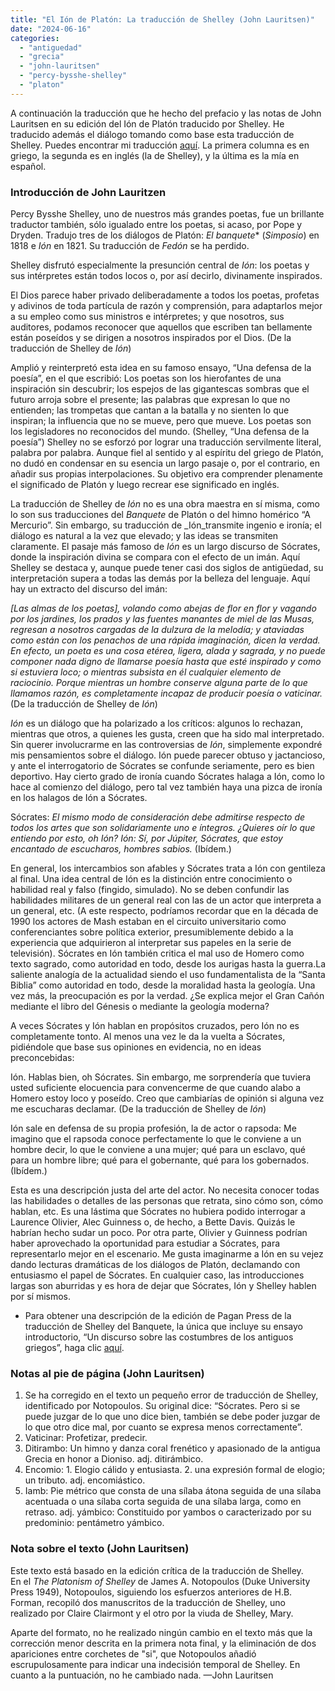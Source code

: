 ```yaml
---
title: "El Ión de Platón: La traducción de Shelley (John Lauritsen)"
date: "2024-06-16"
categories: 
  - "antiguedad"
  - "grecia"
  - "john-lauritsen"
  - "percy-bysshe-shelley"
  - "platon"
---
```


A continuación la traducción que he hecho del prefacio y las notas de John Lauritsen en su edición del Ión de Platón traducido por Shelley. He traducido además el diálogo tomando como base esta traducción de Shelley. Puedes encontrar mi traducción [aquí](https://docs.google.com/spreadsheets/d/e/2PACX-1vTqpCd0tBmvNoIRtVYB9va2Tb3v-884feECkHbTK64yG6ssh1mvH_WMok_cITCBiEV9b4Q44W5uLFA5/pubhtml?gid=0&single=true). La primera columna es en griego, la segunda es en inglés (la de Shelley), y la última es la mía en español.

### Introducción de John Lauritzen

Percy Bysshe Shelley, uno de nuestros más grandes poetas, fue un brillante traductor también, sólo igualado entre los poetas, si acaso, por Pope y Dryden. Tradujo tres de los diálogos de Platón: _El banquete_* (_Simposio_) en 1818 e _Ión_ en 1821. Su traducción de _Fedón_ se ha perdido.

Shelley disfrutó especialmente la presunción central de _Ión_: los poetas y sus intérpretes están todos locos o, por así decirlo, divinamente inspirados.

El Dios parece haber privado deliberadamente a todos los poetas, profetas y adivinos de toda partícula de razón y comprensión, para adaptarlos mejor a su empleo como sus ministros e intérpretes; y que nosotros, sus auditores, podamos reconocer que aquellos que escriben tan bellamente están poseídos y se dirigen a nosotros inspirados por el Dios. (De la traducción de Shelley de _Ión_)

Amplió y reinterpretó esta idea en su famoso ensayo, “Una defensa de la poesía”, en el que escribió:
Los poetas son los hierofantes de una inspiración sin descubrir; los espejos de las gigantescas sombras que el futuro arroja sobre el presente; las palabras que expresan lo que no entienden; las trompetas que cantan a la batalla y no sienten lo que inspiran; la influencia que no se mueve, pero que mueve. Los poetas son los legisladores no reconocidos del mundo. (Shelley, “Una defensa de la poesía”)
Shelley no se esforzó por lograr una traducción servilmente literal, palabra por palabra. Aunque fiel al sentido y al espíritu del griego de Platón, no dudó en condensar en su esencia un largo pasaje o, por el contrario, en añadir sus propias interpolaciones. Su objetivo era comprender plenamente el significado de Platón y luego recrear ese significado en inglés.

La traducción de Shelley de _Ión_ no es una obra maestra en sí misma, como lo son sus traducciones del _Banquete_ de Platón o del himno homérico “A Mercurio”. Sin embargo, su traducción de _Ión_transmite ingenio e ironía; el diálogo es natural a la vez que elevado; y las ideas se transmiten claramente.
El pasaje más famoso de _Ión_ es un largo discurso de Sócrates, donde la inspiración divina se compara con el efecto de un imán. Aquí Shelley se destaca y, aunque puede tener casi dos siglos de antigüedad, su interpretación supera a todas las demás por la belleza del lenguaje. Aquí hay un extracto del discurso del imán:

_[Las almas de los poetas], volando como abejas de flor en flor y vagando por los jardines, los prados y las fuentes manantes de miel de las Musas, regresan a nosotros cargadas de la dulzura de la melodía; y ataviadas como están con los penachos de una rápida imaginación, dicen la verdad. En efecto, un poeta es una cosa etérea, ligera, alada y sagrada, y no puede componer nada digno de llamarse poesía hasta que esté inspirado y como si estuviera loco; o mientras subsista en él cualquier elemento de raciocinio. Porque mientras un hombre conserve alguna parte de lo que llamamos razón, es completamente incapaz de producir poesía o vaticinar._ (De la traducción de Shelley de _Ión_)

_Ión_ es un diálogo que ha polarizado a los críticos: algunos lo rechazan, mientras que otros, a quienes les gusta, creen que ha sido mal interpretado. Sin querer involucrarme en las controversias de _Ión_, simplemente expondré mis pensamientos sobre el diálogo.
Ión puede parecer obtuso y jactancioso, y ante el interrogatorio de Sócrates se confunde seriamente, pero es bien deportivo. Hay cierto grado de ironía cuando Sócrates halaga a Ión, como lo hace al comienzo del diálogo, pero tal vez también haya una pizca de ironía en los halagos de Ión a Sócrates.

Sócrates: _El mismo modo de consideración debe admitirse respecto de todos los artes que son solidariamente uno e íntegros. ¿Quieres oír lo que entiendo por esto, oh Ión?
Ión: Sí, por Júpiter, Sócrates, que estoy encantado de escucharos, hombres sabios._ (Ibídem.)

En general, los intercambios son afables y Sócrates trata a Ión con gentileza al final.
Una idea central de Ión es la distinción entre conocimiento o habilidad real y falso (fingido, simulado). No se deben confundir las habilidades militares de un general real con las de un actor que interpreta a un general, etc. (A este respecto, podríamos recordar que en la década de 1990 los actores de Mash estaban en el circuito universitario como conferenciantes sobre política exterior, presumiblemente debido a la experiencia que adquirieron al interpretar sus papeles en la serie de televisión).
Sócrates en Ión también critica el mal uso de Homero como texto sagrado, como autoridad en todo, desde los aurigas hasta la guerra.La saliente analogía de la actualidad siendo el uso fundamentalista de la “Santa Biblia” como autoridad en todo, desde la moralidad hasta la geología. Una vez más, la preocupación es por la verdad. ¿Se explica mejor el Gran Cañón mediante el libro del Génesis o mediante la geología moderna?

A veces Sócrates y Ión hablan en propósitos cruzados, pero Ión no es completamente tonto. Al menos una vez le da la vuelta a Sócrates, pidiéndole que base sus opiniones en evidencia, no en ideas preconcebidas:

Ión. Hablas bien, oh Sócrates. Sin embargo, me sorprendería que tuviera usted suficiente elocuencia para convencerme de que cuando alabo a Homero estoy loco y poseído. Creo que cambiarías de opinión si alguna vez me escucharas declamar. (De la traducción de Shelley de _Ión_)

Ión sale en defensa de su propia profesión, la de actor o rapsoda:
Me imagino que el rapsoda conoce perfectamente lo que le conviene a un hombre decir, lo que le conviene a una mujer; qué para un esclavo, qué para un hombre libre; qué para el gobernante, qué para los gobernados. (Ibídem.)

Esta es una descripción justa del arte del actor. No necesita conocer todas las habilidades o detalles de las personas que retrata, sino cómo son, cómo hablan, etc. Es una lástima que Sócrates no hubiera podido interrogar a Laurence Olivier, Alec Guinness o, de hecho, a Bette Davis. Quizás le habrían hecho sudar un poco. Por otra parte, Olivier y Guinness podrían haber aprovechado la oportunidad para estudiar a Sócrates, para representarlo mejor en el escenario. Me gusta imaginarme a Ión en su vejez dando lecturas dramáticas de los diálogos de Platón, declamando con entusiasmo el papel de Sócrates.
En cualquier caso, las introducciones largas son aburridas y es hora de dejar que Sócrates, Ión y Shelley hablen por sí mismos.

* Para obtener una descripción de la edición de Pagan Press de la traducción de Shelley del Banquete, la única que incluye su ensayo introductorio, “Un discurso sobre las costumbres de los antiguos griegos”, haga clic [aquí](http://paganpressbooks.com/BOOKLIST.HTM).

### Notas al pie de página (John Lauritsen)

1. Se ha corregido en el texto un pequeño error de traducción de Shelley, identificado por Notopoulos. Su original dice: “Sócrates. Pero si se puede juzgar de lo que uno dice bien, también se debe poder juzgar de lo que otro dice mal, por cuanto se expresa menos correctamente”.
2. Vaticinar: Profetizar, predecir. 
3. Ditirambo: Un himno y danza coral frenético y apasionado de la antigua Grecia en honor a Dioniso. adj. ditirámbico. 
4. Encomio: 1. Elogio cálido y entusiasta. 2. una expresión formal de elogio; un tributo. adj. encomiástico. 
5. Iamb: Pie métrico que consta de una sílaba átona seguida de una sílaba acentuada o una sílaba corta seguida de una sílaba larga, como en retraso. adj. yámbico: Constituido por yambos o caracterizado por su predominio: pentámetro yámbico. 

### Nota sobre el texto (John Lauritsen)  
  
Este texto está basado en la edición crítica de la traducción de Shelley.  
En el _The Platonism of Shelley_ de James A. Notopoulos (Duke University Press 1949), Notopoulos, siguiendo los esfuerzos anteriores de H.B. Forman, recopiló dos manuscritos de la traducción de Shelley, uno realizado por Claire Clairmont y el otro por la viuda de Shelley, Mary.

Aparte del formato, no he realizado ningún cambio en el texto más que la corrección menor descrita en la primera nota final, y la eliminación de dos apariciones entre corchetes de "si", que Notopoulos añadió escrupulosamente para indicar una indecisión temporal de Shelley. En cuanto a la puntuación, no he cambiado nada. —John Lauritsen